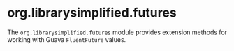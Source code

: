 org.librarysimplified.futures
===

The `org.librarysimplified.futures` module provides extension methods
for working with Guava `FluentFuture` values.
